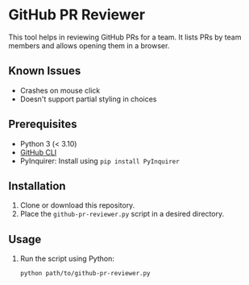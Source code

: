 # GitHub PR Reviewer

This tool helps in reviewing GitHub PRs for a team. It lists PRs by team members and allows opening them in a browser.

## Known Issues

- Crashes on mouse click
- Doesn't support partial styling in choices


## Prerequisites

- Python 3 (< 3.10)
- [GitHub CLI](https://cli.github.com/)
- PyInquirer: Install using `pip install PyInquirer`

## Installation

1. Clone or download this repository.
2. Place the `github-pr-reviewer.py` script in a desired directory.

## Usage

1. Run the script using Python:

   ```bash
   python path/to/github-pr-reviewer.py
